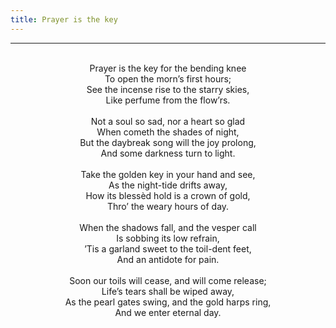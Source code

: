 ```yaml
---
title: Prayer is the key
---
```


---
<center>
<br/>
Prayer is the key for the bending knee<br/>
To open the morn’s first hours;<br/>
See the incense rise to the starry skies,<br/>
Like perfume from the flow’rs.<br/>
<br/>
Not a soul so sad, nor a heart so glad<br/>
When cometh the shades of night,<br/>
But the daybreak song will the joy prolong,<br/>
And some darkness turn to light.<br/>
<br/>
Take the golden key in your hand and see,<br/>
As the night-tide drifts away,<br/>
How its blessèd hold is a crown of gold,<br/>
Thro’ the weary hours of day.<br/>
<br/>
When the shadows fall, and the vesper call<br/>
Is sobbing its low refrain,<br/>
’Tis a garland sweet to the toil-dent feet,<br/>
And an antidote for pain.<br/>
<br/>
Soon our toils will cease, and will come release;<br/>
Life’s tears shall be wiped away,<br/>
As the pearl gates swing, and the gold harps ring,<br/>
And we enter eternal day.<br/>

</center>